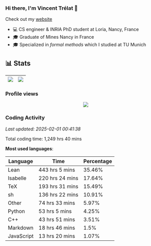 ### Hi there, I'm Vincent Trélat 👋

Check out my [website](https://vtrelat.github.io)

-   💻 CS engineer & INRIA PhD student at Loria, Nancy, France
-   🎓 Graduate of Mines Nancy in France
-   🎓 Specialized in _formal methods_ which I studied at TU Munich

## 📊 **Stats**

| <img align="center" src="https://readme-stats.clckblog.space/api?username=VTrelat&show_icons=true&include_all_commits=true&theme=tokyonight&hide_border=true" /> | <img align="center" src="https://readme-stats.clckblog.space/api/top-langs/?username=VTrelat&layout=compact&theme=tokyonight&hide_border=true" /> |
| ---------------------------------------------------------------------------------------------------------------------------------------------------------------- | ------------------------------------------------------------------------------------------------------------------------------------------------- |

### Profile views

<p align="center">
 <img src="https://profile-counter.glitch.me/VTrelat/count.svg" />
</p>

<!--automations-->
### Coding Activity
_Last updated: 2025-02-01 00:41:38_

Total coding time: 1,249 hrs 40 mins

**Most used languages**:

| Language | Time | Percentage |
| ------------- | ------------- | ------------- |
| Lean | 443 hrs 5 mins | 35.46% |
| Isabelle | 220 hrs 24 mins | 17.64% |
| TeX | 193 hrs 31 mins | 15.49% |
| sh | 136 hrs 22 mins | 10.91% |
| Other | 74 hrs 33 mins | 5.97% |
| Python | 53 hrs 5 mins | 4.25% |
| C++ | 43 hrs 51 mins | 3.51% |
| Markdown | 18 hrs 46 mins | 1.5% |
| JavaScript | 13 hrs 20 mins | 1.07% |

